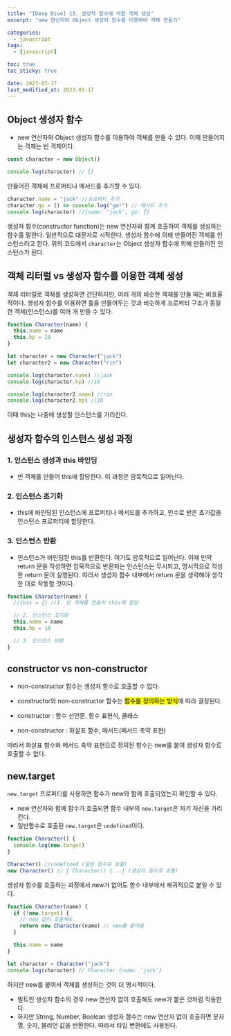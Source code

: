 ```yaml
---
title: "[Deep Dive] 13. 생성자 함수에 의한 객체 생성"
excerpt: "new 연산자와 Object 생성자 함수를 이용하여 객체 만들기"

categories:
  - javascript
tags:
  - [javascript]

toc: true
toc_sticky: true

date: 2023-03-17
last_modified_at: 2023-03-17
---
```


## Object 생성자 함수

- new 연산자와 Object 생성자 함수를 이용하여 객체를 만들 수 있다. 이때 만들어지는 객체는 빈 객체이다.

```javascript
const character = new Object()

console.log(character) // {}
```

만들어진 객체에 프로퍼티나 메서드를 추가할 수 있다.

```javascript
character.name = "jack" //프로퍼티 추가
character.go = () => console.log("go!") // 메서드 추가
console.log(character) //{name: 'jack', go: ƒ}
```

생성자 함수(constructor function)는 new 연산자와 함께 호출하여 객체를 생성하는 함수를 말한다. 일반적으로 대문자로 시작한다. 생성자 함수에 의해 만들어진 객체를 인스턴스라고 한다. 위의 코드에서 `character`는 Object 생성자 함수에 의해 만들어진 인스턴스가 된다.

## 객체 리터럴 vs 생성자 함수를 이용한 객체 생성

객체 리터럴로 객체를 생성하면 간단하지만, 여러 개의 비슷한 객체를 만들 때는 비효율적이다. 생성자 함수를 이용하면 틀을 만들어두는 것과 비슷하게 프로퍼티 구조가 동일한 객체(인스턴스)를 여러 개 만들 수 있다.

```javascript
function Character(name) {
  this.name = name
  this.hp = 10
}

let character = new Character("jack")
let character2 = new Character("rin")

console.log(character.name) //jack
console.log(character.hp) //10

console.log(character2.name) //rin
console.log(character2.hp) //10
```

이때 this는 나중에 생성할 인스턴스를 가리킨다.

## 생성자 함수의 인스턴스 생성 과정

### 1. 인스턴스 생성과 this 바인딩

- 빈 객체를 만들어 this에 할당한다. 이 과정은 암묵적으로 일어난다.

### 2. 인스턴스 초기화

- this에 바인딩된 인스턴스에 프로퍼티나 메서드를 추가하고, 인수로 받은 초기값을 인스턴스 프로퍼티에 할당한다.

### 3. 인스턴스 반환

- 인스턴스가 바인딩된 this를 반환한다. 여기도 암묵적으로 일어난다. 이때 만약 return 문을 작성하면 암묵적으로 반환되는 인스턴스는 무시되고, 명시적으로 작성한 return 문이 실행된다. 따라서 생성자 함수 내부에서 return 문을 생략해야 생각한 대로 작동할 것이다.

```javascript
function Character(name) {
  //this = {} //1. 빈 객체를 만들어 this에 할당

  // 2. 인스턴스 초기화
  this.name = name
  this.hp = 10

  // 3. 인스턴스 반환
}
```

## constructor vs non-constructor

- non-constructor 함수는 생성자 함수로 호출할 수 없다.
- constructor와 non-constructor 함수는 <mark>함수를 정의하는 방식</mark>에 따라 결정된다.

- constructor : 함수 선언문, 함수 표현식, 클래스
- non-constructor : 화살표 함수, 메서드(메서드 축약 표현)

따라서 화살표 함수와 메서드 축약 표현으로 정의된 함수는 new를 붙여 생성자 함수로 호출할 수 없다.

## new.target

`new.target` 프로퍼티를 사용하면 함수가 new와 함께 호출되었는지 확인할 수 있다.

- new 연산자와 함께 함수가 호출되면 함수 내부의 `new.target`은 자기 자신을 가리킨다.
- 일반함수로 호출된 `new.target`은 `undefined`이다.

```javascript
function Character() {
  console.log(new.target)
}

Character() //undefined (일반 함수로 호출)
new Character() // ƒ Character() {...} (생성자 함수로 호출)
```

생성자 함수를 호출하는 과정에서 new가 없어도 함수 내부에서 재귀적으로 붙일 수 있다.

```javascript
function Character(name) {
  if (!new.target) {
    // new 없이 호출해도
    return new Character(name) // new를 붙여줌
  }

  this.name = name
}

let character = Character("jack")
console.log(character) // Character {name: 'jack'}
```

하지만 new를 붙여서 객체를 생성하는 것이 더 명시적이다.

- 빌트인 생성자 함수의 경우 new 연산자 없이 호출해도 new가 붙은 것처럼 작동한다.
- 하지만 String, Number, Boolean 생성자 함수는 new 연산자 없이 호출하면 문자열, 숫자, 불리언 값을 반환한다. 따라서 타입 변환에도 사용된다.
